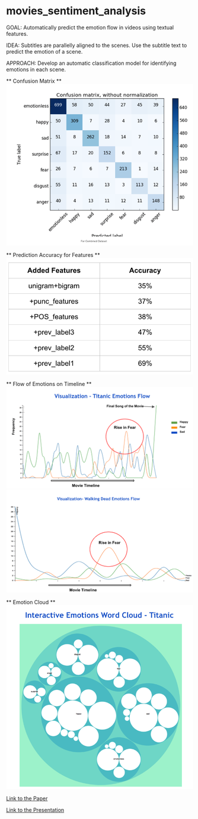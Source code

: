 # movies_sentiment_analysis

GOAL: Automatically predict the emotion flow in videos using textual features.

IDEA: Subtitles are parallelly aligned to the scenes. Use the subtitle text to predict the emotion of a scene.

APPROACH: Develop an automatic classification model for identifying emotions in each scene. 

** Confusion Matrix **
![Conf](1.png)

** Prediction Accuracy for Features **
![Conf](2.png)

** Flow of Emotions on Timeline **
![Conf](3.png)
![Conf](5.png)

** Emotion Cloud **
![Conf](6.png)

[Link to the Paper](https://github.com/niteshsurtani/movies_sentiment_analysis/blob/master/NLP_Final_Paper.pdf)

[Link to the Presentation](https://github.com/niteshsurtani/movies_sentiment_analysis/blob/master/NLP%20Project%20PPT.pptx)
